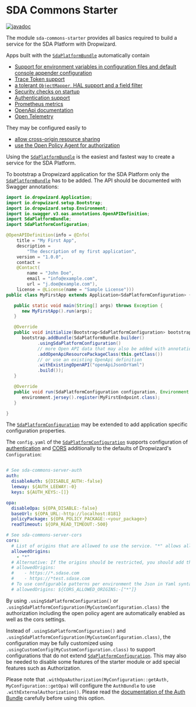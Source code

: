 # SDA Commons Starter

[![javadoc](https://javadoc.io/badge2/org.sdase.commons/sda-commons-starter/javadoc.svg)](https://javadoc.io/doc/org.sdase.commons/sda-commons-starter)

The module `sda-commons-starter` provides all basics required to build a service for the SDA Platform with
Dropwizard.

Apps built with the [`SdaPlatformBundle`](./src/main/java/org/sdase/commons/starter/SdaPlatformBundle.java)
automatically contain

- [Support for environment variables in configuration files and default console appender configuration](../sda-commons-server-dropwizard/README.md)
- [Trace Token support](../sda-commons-server-trace/README.md)
- [a tolerant `ObjectMapper`, HAL support and a field filter](../sda-commons-server-jackson/README.md)
- [Security checks on startup](../sda-commons-server-security/README.md)
- [Authentication support](../sda-commons-server-auth/README.md)
- [Prometheus metrics](../sda-commons-server-prometheus/README.md)
- [OpenApi documentation](../sda-commons-server-openapi/README.md)
- [Open Telemetry](../sda-commons-server-opentelemetry/README.md)

They may be configured easily to

- [allow cross-origin resource sharing](../sda-commons-server-cors/README.md)
- [use the Open Policy Agent for authorization](../sda-commons-server-auth/README.md)

Using the [`SdaPlatformBundle`](./src/main/java/org/sdase/commons/starter/SdaPlatformBundle.java) is the easiest
and fastest way to create a service for the SDA Platform.

To bootstrap a Dropwizard application for the SDA Platform only the 
[`SdaPlatformBundle`](./src/main/java/org/sdase/commons/starter/SdaPlatformBundle.java) has to be added. The 
API should be documented with Swagger annotations: 

```java
import io.dropwizard.Application;
import io.dropwizard.setup.Bootstrap;
import io.dropwizard.setup.Environment;
import io.swagger.v3.oas.annotations.OpenAPIDefinition;
import SdaPlatformBundle;
import SdaPlatformConfiguration;

@OpenAPIDefinition(info = @Info(
    title = "My First App",
    description =
        "The description of my first application",
    version = "1.0.0",
    contact =
    @Contact(
        name = "John Doe",
        email = "info@example.com",
        url = "j.doe@example.com"),
    license = @License(name = "Sample License")))
public class MyFirstApp extends Application<SdaPlatformConfiguration> {

   public static void main(String[] args) throws Exception {
      new MyFirstApp().run(args);
   }

   @Override
   public void initialize(Bootstrap<SdaPlatformConfiguration> bootstrap) {
      bootstrap.addBundle(SdaPlatformBundle.builder()
            .usingSdaPlatformConfiguration()
            // more Open API data that may also be added with annotations
            .addOpenApiResourcePackageClass(this.getClass())
            // or use an existing OpenApi definition
            .withExistingOpenAPI("openApiJsonOrYaml")
            .build());
   }

   @Override
   public void run(SdaPlatformConfiguration configuration, Environment environment) {
      environment.jersey().register(MyFirstEndpoint.class);
   }

}
```

The [`SdaPlatformConfiguration`](./src/main/java/org/sdase/commons/starter/SdaPlatformConfiguration.java) may be
extended to add application specific configuration properties.

The `config.yaml` of the 
[`SdaPlatformConfiguration`](./src/main/java/org/sdase/commons/starter/SdaPlatformConfiguration.java) supports
configuration of [authentication](../sda-commons-server-auth/README.md) and [CORS](../sda-commons-server-cors/README.md)
additionally to the defaults of Dropwizard's `Configuration`:

```yaml

# See sda-commons-server-auth
auth:
  disableAuth: ${DISABLE_AUTH:-false}
  leeway: ${AUTH_LEEWAY:-0}
  keys: ${AUTH_KEYS:-[]}

opa:
  disableOpa: ${OPA_DISABLE:-false}
  baseUrl: ${OPA_URL:-http://localhost:8181}
  policyPackage: ${OPA_POLICY_PACKAGE:-<your_package>}
  readTimeout: ${OPA_READ_TIMEOUT:-500}

# See sda-commons-server-cors
cors:
  # List of origins that are allowed to use the service. "*" allows all origins
  allowedOrigins:
    - "*"
  # Alternative: If the origins should be restricted, you should add the pattern
  # allowedOrigins:
  #    - https://*.sdase.com
  #    - https://*test.sdase.com
  # To use configurable patterns per environment the Json in Yaml syntax may be used with an environment placeholder:
  # allowedOrigins: ${CORS_ALLOWED_ORIGINS:-["*"]}
```

By using `.usingSdaPlatformConfiguration()` or `.usingSdaPlatformConfiguration(MyCustomConfiguration.class)` 
the authorization including the open policy agent are automatically enabled as well as the cors settings. 

Instead of `.usingSdaPlatformConfiguration()` and `.usingSdaPlatformConfiguration(MyCustomConfiguration.class)`, the configuration may be fully customized using 
`.usingCustomConfig(MyCustomConfiguration.class)` to support configurations that do not extend 
[`SdaPlatformConfiguration`](./src/main/java/org/sdase/commons/starter/SdaPlatformConfiguration.java). This may 
also be needed to disable some features of the starter module or add special features such as
Authorization.

Please note that `.withOpaAuthorization(MyConfiguration::getAuth, MyConfiguration::getOpa)`
will configure the `AuthBundle` to use `.withExternalAuthorization()`. Please read the 
[documentation of the Auth Bundle](../sda-commons-server-auth/README.md) carefully before
using this option.
